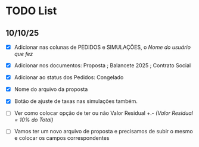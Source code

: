 # TODO List

## 10/10/25
- [X]	Adicionar nas colunas de PEDIDOS e SIMULAÇÕES, o *Nome do usuário que fez*

- [X] Adicionar nos documentos: Proposta ; Balancete 2025 ; Contrato Social

- [X] Adicionar ao status dos Pedidos: Congelado

- [X] Nome do arquivo da proposta

- [X] Botão de ajuste de taxas nas simulações também.

- [ ]	Ver como colocar opção de ter ou não Valor Residual +.- _(Valor Residual = 10% do Total)_

- [ ]	Vamos ter um novo arquivo de proposta e precisamos de subir o mesmo e colocar os campos correspondentes
